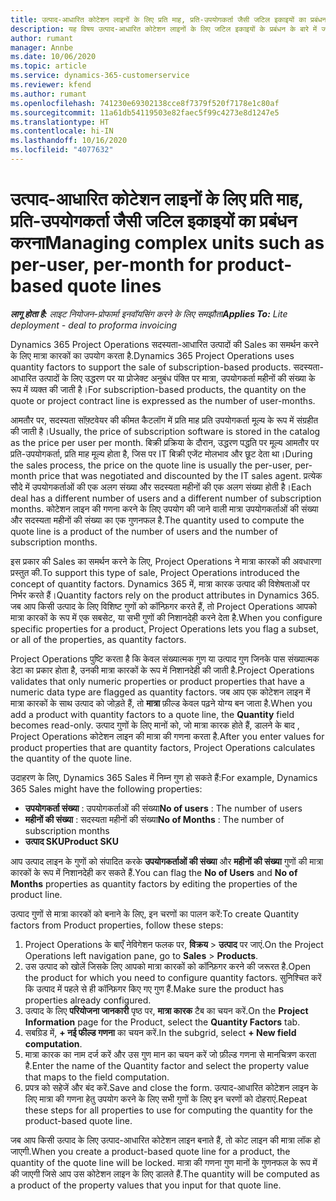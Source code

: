 ```yaml
---
title: उत्पाद-आधारित कोटेशन लाइनों के लिए प्रति माह, प्रति-उपयोगकर्ता जैसी जटिल इकाइयों का प्रबंधन करना
description: यह विषय उत्पाद-आधारित कोटेशन लाइनों के लिए जटिल इकाइयों के प्रबंधन के बारे में जानकारी प्रदान करता है.
author: rumant
manager: Annbe
ms.date: 10/06/2020
ms.topic: article
ms.service: dynamics-365-customerservice
ms.reviewer: kfend
ms.author: rumant
ms.openlocfilehash: 741230e69302138cce8f7379f520f7178e1c80af
ms.sourcegitcommit: 11a61db54119503e82faec5f99c4273e8d1247e5
ms.translationtype: HT
ms.contentlocale: hi-IN
ms.lasthandoff: 10/16/2020
ms.locfileid: "4077632"
---
```

# <a name="managing-complex-units-such-as-per-user-per-month-for-product-based-quote-lines"></a><span data-ttu-id="137b7-103">उत्पाद-आधारित कोटेशन लाइनों के लिए प्रति माह, प्रति-उपयोगकर्ता जैसी जटिल इकाइयों का प्रबंधन करना</span><span class="sxs-lookup"><span data-stu-id="137b7-103">Managing complex units such as per-user, per-month for product-based quote lines</span></span>

<span data-ttu-id="137b7-104">_**लागू होता है:** लाइट नियोजन-प्रोफार्मा इनवॉयसिंग करने के लिए समझौता_</span><span class="sxs-lookup"><span data-stu-id="137b7-104">_**Applies To:** Lite deployment - deal to proforma invoicing_</span></span>

<span data-ttu-id="137b7-105">Dynamics 365 Project Operations सदस्यता-आधारित उत्पादों की Sales का समर्थन करने के लिए मात्रा कारकों का उपयोग करता है.</span><span class="sxs-lookup"><span data-stu-id="137b7-105">Dynamics 365 Project Operations uses quantity factors to support the sale of subscription-based products.</span></span> <span data-ttu-id="137b7-106">सदस्यता-आधारित उत्पादों के लिए उद्धरण पर या प्रोजेक्ट अनुबंध पंक्ति पर मात्रा, उपयोगकर्ता महीनों की संख्या के रूप में व्यक्त की जाती है।</span><span class="sxs-lookup"><span data-stu-id="137b7-106">For subscription-based products, the quantity on the quote or project contract line is expressed as the number of user-months.</span></span>

<span data-ttu-id="137b7-107">आमतौर पर, सदस्यता सॉफ़्टवेयर की कीमत कैटलॉग में प्रति माह प्रति उपयोगकर्ता मूल्य के रूप में संग्रहीत की जाती है।</span><span class="sxs-lookup"><span data-stu-id="137b7-107">Usually, the price of subscription software is stored in the catalog as the price per user per month.</span></span> <span data-ttu-id="137b7-108">बिक्री प्रक्रिया के दौरान, उद्धरण पद्धति पर मूल्य आमतौर पर प्रति-उपयोगकर्ता, प्रति माह मूल्य होता है, जिस पर IT बिक्री एजेंट मोलभाव और छूट देता था।</span><span class="sxs-lookup"><span data-stu-id="137b7-108">During the sales process, the price on the quote line is usually the per-user, per-month price that was negotiated and discounted by the IT sales agent.</span></span> <span data-ttu-id="137b7-109">प्रत्येक सौदे में उपयोगकर्ताओं की एक अलग संख्या और सदस्यता महीनों की एक अलग संख्या होती है।</span><span class="sxs-lookup"><span data-stu-id="137b7-109">Each deal has a different number of users and a different number of subscription months.</span></span> <span data-ttu-id="137b7-110">कोटेशन लाइन की गणना करने के लिए उपयोग की जाने वाली मात्रा उपयोगकर्ताओं की संख्या और सदस्यता महीनों की संख्या का एक गुणनफल है.</span><span class="sxs-lookup"><span data-stu-id="137b7-110">The quantity used to compute the quote line is a product of the number of users and the number of subscription months.</span></span>

<span data-ttu-id="137b7-111">इस प्रकार की Sales का समर्थन करने के लिए, Project Operations ने मात्रा कारकों की अवधारणा प्रस्तुत की.</span><span class="sxs-lookup"><span data-stu-id="137b7-111">To support this type of sale, Project Operations introduced the concept of quantity factors.</span></span> <span data-ttu-id="137b7-112">Dynamics 365 में, मात्रा कारक उत्पाद की विशेषताओं पर निर्भर करते हैं।</span><span class="sxs-lookup"><span data-stu-id="137b7-112">Quantity factors rely on the product attributes in Dynamics 365.</span></span> <span data-ttu-id="137b7-113">जब आप किसी उत्पाद के लिए विशिष्ट गुणों को कॉन्फ़िगर करते हैं, तो Project Operations आपको मात्रा कारकों के रूप में एक सबसेट, या सभी गुणों की निशानदेही करने देता है.</span><span class="sxs-lookup"><span data-stu-id="137b7-113">When you configure specific properties for a product, Project Operations lets you flag a subset, or all of the properties, as quantity factors.</span></span>

<span data-ttu-id="137b7-114">Project Operations पुष्टि करता है कि केवल संख्यात्मक गुण या उत्पाद गुण जिनके पास संख्यात्मक डेटा का प्रकार होता है, उनकी मात्रा कारकों के रूप में निशानदेही की जाती है.</span><span class="sxs-lookup"><span data-stu-id="137b7-114">Project Operations validates that only numeric properties or product properties that have a numeric data type are flagged as quantity factors.</span></span> <span data-ttu-id="137b7-115">जब आप एक कोटेशन लाइन में मात्रा कारकों के साथ उत्पाद को जोड़ते हैं, तो **मात्रा** फ़ील्ड केवल पढ़ने योग्य बन जाता है.</span><span class="sxs-lookup"><span data-stu-id="137b7-115">When you add a product with quantity factors to a quote line, the **Quantity** field becomes read-only.</span></span> <span data-ttu-id="137b7-116">उत्पाद गुणों के लिए मानों को, जो मात्रा कारक होते हैं, डालने के बाद , Project Operations कोटेशन लाइन की मात्रा की गणना करता है.</span><span class="sxs-lookup"><span data-stu-id="137b7-116">After you enter values for product properties that are quantity factors, Project Operations calculates the quantity of the quote line.</span></span>

<span data-ttu-id="137b7-117">उदाहरण के लिए, Dynamics 365 Sales में निम्न गुण हो सकते हैं:</span><span class="sxs-lookup"><span data-stu-id="137b7-117">For example, Dynamics 365 Sales might have the following properties:</span></span>

- <span data-ttu-id="137b7-118">**उपयोगकर्ता संख्या** : उपयोगकर्ताओं की संख्या</span><span class="sxs-lookup"><span data-stu-id="137b7-118">**No of users** : The number of users</span></span>
- <span data-ttu-id="137b7-119">**महीनों की संख्या** : सदस्यता महीनों की संख्या</span><span class="sxs-lookup"><span data-stu-id="137b7-119">**No of Months** : The number of subscription months</span></span>
- <span data-ttu-id="137b7-120">**उत्पाद SKU**</span><span class="sxs-lookup"><span data-stu-id="137b7-120">**Product SKU**</span></span>

<span data-ttu-id="137b7-121">आप उत्पाद लाइन के गुणों को संपादित करके **उपयोगकर्ताओं की संख्या** और **महीनों की संख्या** गुणों की मात्रा कारकों के रूप में निशानदेही कर सकते हैं.</span><span class="sxs-lookup"><span data-stu-id="137b7-121">You can flag the **No of Users** and **No of Months** properties as quantity factors by editing the properties of the product line.</span></span>

<span data-ttu-id="137b7-122">उत्पाद गुणों से मात्रा कारकों को बनाने के लिए, इन चरणों का पालन करें:</span><span class="sxs-lookup"><span data-stu-id="137b7-122">To create Quantity factors from Product properties, follow these steps:</span></span>

1. <span data-ttu-id="137b7-123">Project Operations के बाएँ नेविगेशन फलक पर, **विक्रय** > **उत्पाद** पर जाएं.</span><span class="sxs-lookup"><span data-stu-id="137b7-123">On the Project Operations left navigation pane, go to **Sales** > **Products**.</span></span>
2. <span data-ttu-id="137b7-124">उस उत्पाद को खोलें जिसके लिए आपको मात्रा कारकों को कॉन्फ़िगर करने की जरूरत है.</span><span class="sxs-lookup"><span data-stu-id="137b7-124">Open the product for which you need to configure quantity factors.</span></span> <span data-ttu-id="137b7-125">सुनिश्चित करें कि उत्पाद में पहले से ही कॉन्फ़िगर किए गए गुण हैं.</span><span class="sxs-lookup"><span data-stu-id="137b7-125">Make sure the product has properties already configured.</span></span>
3. <span data-ttu-id="137b7-126">उत्पाद के लिए **परियोजना जानकारी** पृष्ठ पर, **मात्रा कारक** टैब का चयन करें.</span><span class="sxs-lookup"><span data-stu-id="137b7-126">On the **Project Information** page for the Product, select the **Quantity Factors** tab.</span></span>
4. <span data-ttu-id="137b7-127">सबग्रिड में, **+ नई फील्ड गणना** का चयन करें.</span><span class="sxs-lookup"><span data-stu-id="137b7-127">In the subgrid, select **+ New field computation**.</span></span>
5. <span data-ttu-id="137b7-128">मात्रा कारक का नाम दर्ज करें और उस गुण मान का चयन करें जो फ़ील्ड गणना से मानचित्रण करता है.</span><span class="sxs-lookup"><span data-stu-id="137b7-128">Enter the name of the Quantity factor and select the property value that maps to the field computation.</span></span>
6. <span data-ttu-id="137b7-129">प्रपत्र को सहेजें और बंद करें.</span><span class="sxs-lookup"><span data-stu-id="137b7-129">Save and close the form.</span></span> <span data-ttu-id="137b7-130">उत्पाद-आधारित कोटेशन लाइन के लिए मात्रा की गणना हेतु उपयोग करने के लिए सभी गुणों के लिए इन चरणों को दोहराएं.</span><span class="sxs-lookup"><span data-stu-id="137b7-130">Repeat these steps for all properties to use for computing the quantity for the product-based quote line.</span></span>

<span data-ttu-id="137b7-131">जब आप किसी उत्पाद के लिए उत्पाद-आधारित कोटेशन लाइन बनाते हैं, तो कोट लाइन की मात्रा लॉक हो जाएगी.</span><span class="sxs-lookup"><span data-stu-id="137b7-131">When you create a product-based quote line for a product, the quantity of the quote line will be locked.</span></span> <span data-ttu-id="137b7-132">मात्रा की गणना गुण मानों के गुणनफल के रूप में की जाएगी जिसे आप उस कोटेशन लाइन के लिए डालते हैं.</span><span class="sxs-lookup"><span data-stu-id="137b7-132">The quantity will be computed as a product of the property values that you input for that quote line.</span></span>
